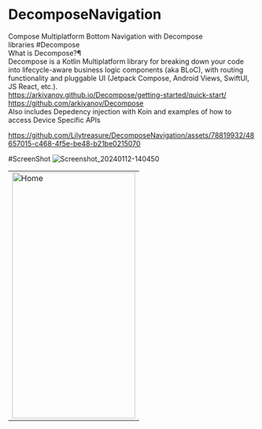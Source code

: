 # DecomposeNavigation
Compose Multiplatform Bottom Navigation with Decompose<br>
libraries
#Decompose<br>
What is Decompose?¶<br>
Decompose is a Kotlin Multiplatform library for breaking down your code into lifecycle-aware business logic components (aka BLoC), with routing functionality and pluggable UI (Jetpack Compose, Android Views, SwiftUI, JS React, etc.).<br>
https://arkivanov.github.io/Decompose/getting-started/quick-start/<br>
https://github.com/arkivanov/Decompose<br>
Also includes Depedency injection with Koin and examples of how to access Device Specific APIs



https://github.com/Lilytreasure/DecomposeNavigation/assets/78819932/48657015-c468-4f5e-be48-b21be0215070

#ScreenShot
![Screenshot_20240112-140450](https://github.com/Lilytreasure/DecomposeNavigation/assets/78819932/ca6301dd-85a8-4cf1-b75b-ac13b5d4aa2b)




 <table>
  <tr>
    <td><img src="https://github.com/Lilytreasure/DecomposeNavigation/assets/78819932/d0ddf4d2-0f86-401f-a9f1-6a24e1053d86.png" alt="Home" style="width:250px;height:500px;"></td>

  </tr>
  
</table><br>


